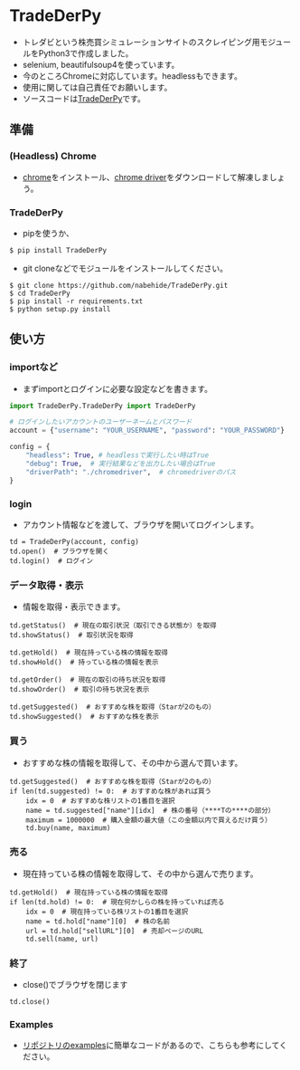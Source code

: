 # TradeDerPy
- トレダビという株売買シミュレーションサイトのスクレイピング用モジュールをPython3で作成しました。
- selenium, beautifulsoup4を使っています。
- 今のところChromeに対応しています。headlessもできます。
- 使用に関しては自己責任でお願いします。
- ソースコードは[TradeDerPy](https://github.com/nabehide/TradeDerPy)です。

## 準備
### (Headless) Chrome
- [chrome](https://www.google.co.jp/chrome/browser/desktop/index.html)をインストール、[chrome driver](https://sites.google.com/a/chromium.org/chromedriver/downloads)をダウンロードして解凍しましょう。

### TradeDerPy
- pipを使うか、

```
$ pip install TradeDerPy
```

- git cloneなどでモジュールをインストールしてください。
```
$ git clone https://github.com/nabehide/TradeDerPy.git
$ cd TradeDerPy
$ pip install -r requirements.txt
$ python setup.py install
```

## 使い方
### importなど
- まずimportとログインに必要な設定などを書きます。

``` examples.py
import TradeDerPy.TradeDerPy import TradeDerPy

# ログインしたいアカウントのユーザーネームとパスワード
account = {"username": "YOUR_USERNAME", "password": "YOUR_PASSWORD"}

config = {
    "headless": True, # headlessで実行したい時はTrue
    "debug": True,  # 実行結果などを出力したい場合はTrue
    "driverPath": "./chromedriver",  # chromedriverのパス
}
```

### login
- アカウント情報などを渡して、ブラウザを開いてログインします。
```
td = TradeDerPy(account, config)
td.open()  # ブラウザを開く
td.login()  # ログイン
```

### データ取得・表示
- 情報を取得・表示できます。
```
td.getStatus()  # 現在の取引状況（取引できる状態か）を取得
td.showStatus()  # 取引状況を取得

td.getHold()  # 現在持っている株の情報を取得
td.showHold()  # 持っている株の情報を表示

td.getOrder()  # 現在の取引の待ち状況を取得
td.showOrder()  # 取引の待ち状況を表示

td.getSuggested()  # おすすめな株を取得（Starが2のもの）
td.showSuggested()  # おすすめな株を表示
```

### 買う
- おすすめな株の情報を取得して、その中から選んで買います。
```
td.getSuggested()  # おすすめな株を取得（Starが2のもの）
if len(td.suggested) != 0:  # おすすめな株があれば買う
    idx = 0  # おすすめな株リストの1番目を選択
    name = td.suggested["name"][idx]  # 株の番号（****Tの****の部分）
    maximum = 1000000  # 購入金額の最大値（この金額以内で買えるだけ買う）
    td.buy(name, maximum)
```

### 売る
- 現在持っている株の情報を取得して、その中から選んで売ります。
```
td.getHold()  # 現在持っている株の情報を取得
if len(td.hold) != 0:  # 現在何かしらの株を持っていれば売る
    idx = 0  # 現在持っている株リストの1番目を選択
    name = td.hold["name"][0]  # 株の名前
    url = td.hold["sellURL"][0]  # 売却ページのURL
    td.sell(name, url)
```

### 終了
- close()でブラウザを閉じます
```
td.close()
```

### Examples
- [リポジトリのexamples](https://github.com/nabehide/TradeDerPy/tree/master/examples)に簡単なコードがあるので、こちらも参考にしてください。
